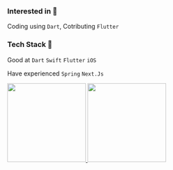 ### Interested in 👀

Coding using `Dart`, Cotributing `Flutter`

### Tech Stack 🎨

Good at `Dart` `Swift` `Flutter` `iOS`

Have experienced `Spring` `Next.Js`


<div>
  <a href="https://github.com/bebe0612">
  <img height="180em" src="https://github-readme-stats.vercel.app/api?username=bebe0612&count_private=true&theme=cobalt&show_icons=true"/>
  <img height="180em" src="https://github-readme-stats.vercel.app/api/top-langs/?username=bebe0612&layout=compact&langs_count=7&theme=cobalt"/>
</div>
</br>
